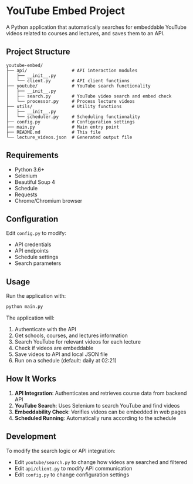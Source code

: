 # YouTube Embed Project

A Python application that automatically searches for embeddable YouTube videos related to courses and lectures, and saves them to an API.

## Project Structure

```
youtube-embed/
├── api/                 # API interaction modules
│   ├── __init__.py
│   └── client.py        # API client functions
├── youtube/             # YouTube search functionality
│   ├── __init__.py
│   ├── search.py        # YouTube video search and embed check
│   └── processor.py     # Process lecture videos
├── utils/               # Utility functions
│   ├── __init__.py
│   └── scheduler.py     # Scheduling functionality
├── config.py            # Configuration settings
├── main.py              # Main entry point
├── README.md            # This file
└── lecture_videos.json  # Generated output file
```

## Requirements

- Python 3.6+
- Selenium
- Beautiful Soup 4
- Schedule
- Requests
- Chrome/Chromium browser

## Configuration

Edit `config.py` to modify:
- API credentials
- API endpoints
- Schedule settings
- Search parameters

## Usage

Run the application with:

```bash
python main.py
```

The application will:
1. Authenticate with the API
2. Get schools, courses, and lectures information
3. Search YouTube for relevant videos for each lecture
4. Check if videos are embeddable
5. Save videos to API and local JSON file
6. Run on a schedule (default: daily at 02:21)

## How It Works

1. **API Integration**: Authenticates and retrieves course data from backend API
2. **YouTube Search**: Uses Selenium to search YouTube and find videos
3. **Embeddability Check**: Verifies videos can be embedded in web pages
4. **Scheduled Running**: Automatically runs according to the schedule

## Development

To modify the search logic or API integration:
- Edit `youtube/search.py` to change how videos are searched and filtered
- Edit `api/client.py` to modify API communication
- Edit `config.py` to change configuration settings 